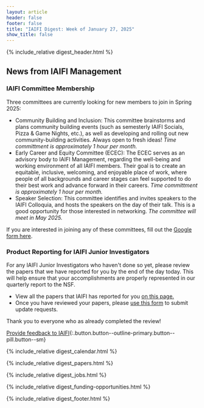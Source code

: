 ```yaml
---
layout: article
header: false
footer: false
title: "IAIFI Digest: Week of January 27, 2025"
show_title: false
--- 
```


{% include_relative digest_header.html %}

## News from IAIFI Management

### IAIFI Committee Membership

Three committees are currently looking for new members to join in Spring 2025: 

- Community Building and Inclusion: This committee brainstorms and plans community building events (such as semesterly IAIFI Socials, Pizza & Game Nights, etc.), as well as developing and rolling out new community-building activities. Always open to fresh ideas! *Time committment is approximately 1 hour per month.*
- Early Career and Equity Committee (ECEC): The ECEC serves as an advisory body to IAIFI Management, regarding the well-being and working environment of all IAIFI members. Their goal is to create an equitable, inclusive, welcoming, and enjoyable place of work, where people of all backgrounds and career stages can feel supported to do their best work and advance forward in their careers. *Time committment is approximately 1 hour per month.*
- Speaker Selection: This committee identifies and invites speakers to the IAIFI Colloquia, and hosts the speakers on the day of their talk. This is a good opportunity for those interested in networking. *The committee will meet in May 2025.*

If you are interested in joining any of these committees, fill out the [Google form here](https://docs.google.com/forms/d/e/1FAIpQLSeamvIi_jRGjH_Xea4zy-AH6qylW_55lIEXves20GDujZ8Q9A/viewform?usp=dialog).

### Product Reporting for IAIFI Junior Investigators

For any IAIFI Junior Investigators who haven't done so yet, please review the papers that we have reported for you by the end of the day today. This will help ensure that your accomplishments are properly represented in our quarterly report to the NSF.

- View all the papers that IAIFI has reported for you [on this page.](https://iaifi.org/hidden/hidden-paper-tracking)
- Once you have reviewed your papers, please [use this form](https://app.smartsheet.com/b/form/fa6d56eb2dec4b5993cd23ac99d910a7) to submit update requests.

Thank you to everyone who as already completed the review!

[Provide feedback to IAIFI](https://forms.gle/hk2mrqjaLY8nCZrE6){:.button.button--outline-primary.button--pill.button--sm}

{% include_relative digest_calendar.html %}

{% include_relative digest_papers.html %}
 
{% include_relative digest_jobs.html %}

{% include_relative digest_funding-opportunities.html %}

{% include_relative digest_footer.html %}
